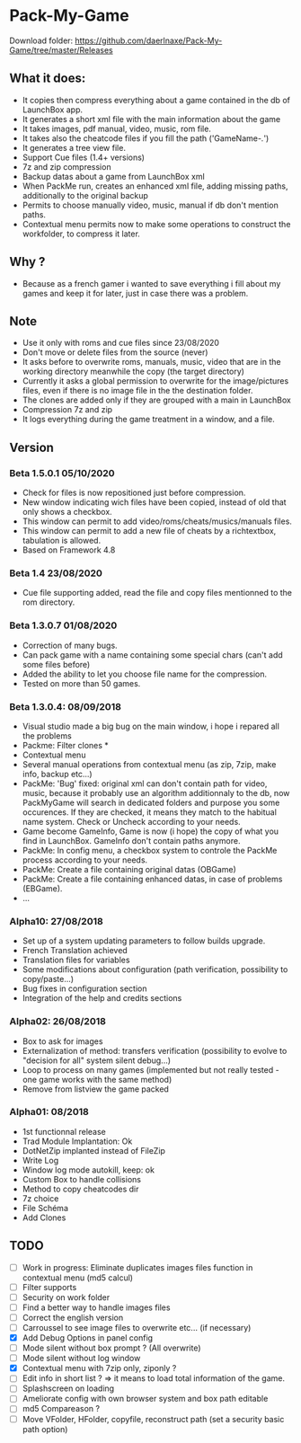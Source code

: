 # Pack-My-Game

Download folder: https://github.com/daerlnaxe/Pack-My-Game/tree/master/Releases  

## What it does:
 * It copies then compress everything about a game contained in the db of LaunchBox app.
 * It generates a short xml file with the main information about the game
 * It takes images, pdf manual, video, music, rom file.
 * It takes also the cheatcode files if you fill the path ('GameName-*.*')
 * It generates a tree view file.
 * Support Cue files (1.4+ versions)
 * 7z and zip compression
 * Backup datas about a game from LaunchBox xml
 * When PackMe run,  creates an enhanced xml file, adding missing paths, additionally to the original backup
 * Permits to choose manually video, music, manual if db don't mention paths.
 * Contextual menu permits now to make some operations to construct the workfolder, to compress it later.
	
## Why ?
 * Because as a french gamer i wanted to save everything i fill about my games and keep it
for later, just in case there was a problem. 

## Note
 * Use it only with roms and cue files since 23/08/2020
 * Don't move or delete files from the source (never)
 * It asks before to overwrite roms, manuals, music, video that are in the working directory meanwhile
 the copy (the target directory)
 * Currently it asks a global permission to overwrite for the image/pictures files, even if there is
no image file in the the destination folder.
 * The clones are added only if they are grouped with a main in LaunchBox
 * Compression 7z and zip
 * It logs everything during the game treatment in a window, and a file.
		
## Version

### Beta 1.5.0.1 05/10/2020
 * Check for files is now repositioned just before compression.
 * New window indicating wich files have been copied, instead of old that only shows a checkbox.
 * This window can permit to add video/roms/cheats/musics/manuals files.
 * This window can permit to add a new file of cheats by a richtextbox, tabulation is allowed.
 * Based on Framework 4.8

### Beta 1.4 23/08/2020
 * Cue file supporting added, read the file and copy files mentionned to the rom directory.
 
### Beta 1.3.0.7 01/08/2020
 * Correction of many bugs.
 * Can pack game with a name containing some special chars (can't add some files before)
 * Added the ability to let you choose file name for the compression.
 * Tested on more than 50 games.

### Beta 1.3.0.4: 08/09/2018
 * Visual studio made a big bug on the main window, i hope i repared all the problems
 * Packme: Filter clones * 
 * Contextual menu
 * Several manual operations from contextual menu (as zip, 7zip, make info, backup etc...)
 * PackMe: 'Bug' fixed: original xml can don't contain path for video, music, because it probably use
 an algorithm additionnaly to the db, now PackMyGame will search in dedicated folders and purpose you some
 occurences. If they are checked, it means they match to the habitual name system. Check or Uncheck according to your needs.
 * Game become GameInfo, Game is now (i hope) the copy of what you find in LaunchBox. GameInfo don't contain paths anymore.
 * PackMe: In config menu, a checkbox system to controle the PackMe process according to your needs.
 * PackMe: Create a file containing original datas (OBGame)
 * PackMe: Create a file containing enhanced datas, in case of problems (EBGame). 
 * ...

### Alpha10: 27/08/2018
 * Set up of a system updating parameters to follow builds upgrade.
 * French Translation achieved
 * Translation files for variables
 * Some modifications about configuration (path verification, possibility to copy/paste...)
 * Bug fixes in configuration section
 * Integration of the help and credits sections 

### Alpha02: 26/08/2018
 * Box to ask for images 
 * Externalization of method: transfers verification (possibility to evolve to "decision for all" system
silent debug...)
 * Loop to process on  many games (implemented but not really tested - one game works with the same method)
 * Remove from listview the game packed

### Alpha01: 08/2018
 * 1st functionnal release
 * Trad Module Implantation: Ok
 * DotNetZip implanted instead of FileZip
 * Write Log	
 * Window log mode autokill, keep: ok			
 * Custom Box to handle collisions
 * Method to copy cheatcodes dir
 * 7z choice
 * File Schéma
 * Add Clones	


## TODO
- [ ] Work in progress: Eliminate duplicates images files function in contextual menu (md5 calcul)
- [ ] Filter supports
- [ ] Security on work folder
- [ ] Find a better way to handle images files
- [ ] Correct the english version		
- [ ] Carroussel to see image files to overwrite etc... (if necessary)		
- [x] Add Debug Options in panel config
- [ ] Mode silent without box prompt ? (All overwrite)
- [ ] Mode silent without log window
- [x] Contextual menu with 7zip only, ziponly ?
- [ ] Edit info in short list ? => it means to load total information of the game.
- [ ] Splashscreen on loading
- [ ] Ameliorate config with own browser system  and box path editable
- [ ] md5 Compareason ?
- [ ] Move VFolder, HFolder, copyfile, reconstruct path (set a security basic path option)

